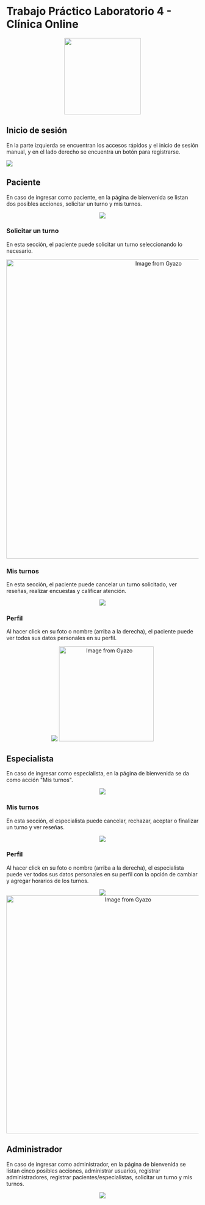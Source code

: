 # Trabajo Práctico Laboratorio 4 - Clínica Online

<p  align="center">
<img src='https://firebasestorage.googleapis.com/v0/b/clinicaonline-kv.appspot.com/o/fotos%2Flogo.png?alt=media&token=b7f43352-ab52-46b2-a438-09a993fff1a4' width='200'>
</p>

## Inicio de sesión
En la parte izquierda se encuentran los accesos rápidos y el inicio de sesión manual, y en el lado derecho se encuentra un botón para registrarse.

![](https://firebasestorage.googleapis.com/v0/b/clinicaonline-kv.appspot.com/o/fotos%2Flogin.png?alt=media&token=5c6ffe8b-ed57-4c17-80ff-0700bce7efd3)

## Paciente
En caso de ingresar como paciente, en la página de bienvenida se listan dos posibles acciones, solicitar un turno y mis turnos.

<p  align="center">
<img src='https://firebasestorage.googleapis.com/v0/b/clinicaonline-kv.appspot.com/o/fotos%2Fpaciente.png?alt=media&token=b1cdbea3-3b16-4a37-9171-20bf082e955e'>
</p>

### Solicitar un turno
En esta sección, el paciente puede solicitar un turno seleccionando lo necesario.

<p  align="center">
<img src="https://i.gyazo.com/0452aff23bfd9d919dc9fc3f1b1990ee.gif" alt="Image from Gyazo" width="782"/>
</p>

### Mis turnos
En esta sección, el paciente puede cancelar un turno solicitado, ver reseñas, realizar encuestas y calificar atención.
<p  align="center">
<img src='https://firebasestorage.googleapis.com/v0/b/clinicaonline-kv.appspot.com/o/fotos%2Fmisturnos.png?alt=media&token=1407abfd-f307-42e6-ad21-cf247639faf5'>
</p>


### Perfil
Al hacer click en su foto o nombre (arriba a la derecha), el paciente puede ver todos sus datos personales en su perfil.

<p  align="center">
<img src='https://firebasestorage.googleapis.com/v0/b/clinicaonline-kv.appspot.com/o/fotos%2Fperfilpac.png?alt=media&token=ce52d7f0-a96e-438a-93bc-15913cc40fe4'>
<img src="https://i.gyazo.com/52eacc8cc379d9a10fb25a71ea2bf110.gif" alt="Image from Gyazo" width="248"/>
</p>

## Especialista
En caso de ingresar como especialista, en la página de bienvenida se da como acción "Mis turnos".

<p  align="center">
<img src="https://firebasestorage.googleapis.com/v0/b/clinicaonline-kv.appspot.com/o/fotos%2Fespec.png?alt=media&token=b23d0d4a-ad43-4f90-a586-a505c1593be0"/>
</p>

### Mis turnos
En esta sección, el especialista puede cancelar, rechazar, aceptar o finalizar un turno y ver reseñas.

<p  align="center">
<img src='https://firebasestorage.googleapis.com/v0/b/clinicaonline-kv.appspot.com/o/fotos%2FmisturnosEspec.png?alt=media&token=e5dc0372-d855-4841-a017-c5d1e5b0af44'>
</p>

### Perfil
Al hacer click en su foto o nombre (arriba a la derecha), el especialista puede ver todos sus datos personales en su perfil con la opción de cambiar y agregar horarios de los turnos.

<p  align="center">
<img src='https://firebasestorage.googleapis.com/v0/b/clinicaonline-kv.appspot.com/o/fotos%2FperfilEspec.png?alt=media&token=34a0f457-c190-422b-bec8-85bfd420f58a'>
<img src="https://i.gyazo.com/8158482a0c8402950d7fc4c8c1e24584.gif" alt="Image from Gyazo" width="622"/>
</p>

## Administrador
En caso de ingresar como administrador, en la página de bienvenida se listan cinco posibles acciones, administrar usuarios, registrar administradores, registrar pacientes/especialistas, solicitar un turno y mis turnos.

<p  align="center">
<img src='https://firebasestorage.googleapis.com/v0/b/clinicaonline-kv.appspot.com/o/fotos%2Fadmin.png?alt=media&token=93f7405e-231f-4265-9578-4854aab56121'>
</p>
